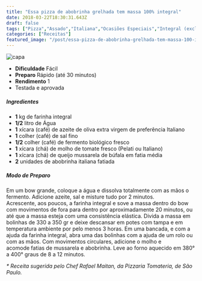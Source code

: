 ```yaml
---
title: "Essa pizza de abobrinha grelhada tem massa 100% integral"
date: 2018-03-22T18:30:31.643Z
draft: false
tags: ["Pizza","Assado","Italiana","Ocasiões Especiais","Integral (exclusivamente integral)"]
categories: ["Receitas"]
featured_image: "/post/essa-pizza-de-abobrinha-grelhada-tem-massa-100-integral.1df9662d.jpg"
---
```


![capa](/post/essa-pizza-de-abobrinha-grelhada-tem-massa-100-integral.1df9662d.jpg)

*   **Dificuldade** Fácil
*   **Preparo** Rápido (até 30 minutos)
*   **Rendimento** 1
*   Testada e aprovada
    

##### Ingredientes

*   **1** kg de farinha integral
*   **1/2** litro de Água
*   **1** xícara (café) de azeite de oliva extra virgem de preferência Italiano
*   **1** colher (café) de sal fino
*   **1/2** colher (café) de fermento biológico fresco
*   **1** xícara (chá) de molho de tomate fresco (Pelati ou Italiano)
*   **1** xícara (chá) de queijo mussarela de búfala em fatia média
*   **2** unidades de abobrinha italiana fatiada

##### Modo de Preparo

Em um bow grande, coloque a água e dissolva totalmente com as mãos o fermento. Adicione azeite, sal e misture tudo por 2 minutos. Acrescente, aos poucos, a farinha integral e sove a massa dentro do bow com movimentos de fora para dentro por aproximadamente 20 minutos, ou até que a massa esteja com uma consistência elástica. Divida a massa em bolinhas de 330 a 350 gr e deixe descansar em potes com tampa e em temperatura ambiente por pelo menos 3 horas. Em uma bancada, e com a ajuda da farinha integral, abra uma das bolinhas com a ajuda de um rolo ou com as mãos. Com movimentos circulares, adicione o molho e acomode fatias de mussarela e abobrinha. Leve ao forno aquecido em 380° a 400° graus de 8 a 12 minutos.

_\* Receita sugerida pelo Chef Rafael Maitan, da Pizzaria Tomateria, de São Paulo._
